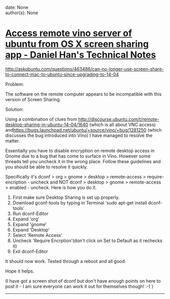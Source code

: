 
date: None  
author(s): None  

# [Access remote vino server of ubuntu from OS X screen sharing app - Daniel Han's Technical Notes](https://sites.google.com/site/xiangyangsite/home/technical-tips/os-x-tips/access-remote-vino-server-on-ubuntu-from-os-x-screen-sharing-app)

http://askubuntu.com/questions/463486/can-no-longer-use-screen-share-to-connect-mac-to-ubuntu-since-upgrading-to-14-04

  


Problem:

The software on the remote computer appears to be incompatible with this version of Screen Sharing. 

Solution:  


Using a combination of clues from <http://discourse.ubuntu.com/t/remote-desktop-sharing-in-ubuntu-14-04/1640> (which is all about VNC access) and<https://bugs.launchpad.net/ubuntu/+source/vino/+bug/1281250> (which discusses the bug introduced into Vino) I have managed to resolve the matter.

Essentially you have to disable encryption on remote desktop access in Gnome due to a bug that has come to surface in Vino. However some threads tell you uncheck it in the wrong place. Follow these guidelines and you should be able to resolve it quickly.

Specifically it's dconf > org > gnome > desktop > remote-access > require-encription - uncheck and NOT dconf > desktop > gnome > remote-access > enabled - uncheck. Here is how you do it.

  1. First make sure Desktop Sharing is set up properly.
  2. Download gconf-tools by typing in Terminal 'sudo apt-get install dconf-tools'
  3. Run dconf-Editor
  4. Expand 'org'
  5. Expand 'gnome'
  6. Expand 'Desktop'
  7. Select 'Remote Access'
  8. Uncheck 'Require Encrption'(don't click on Set to Default as it rechecks it)
  9. Exit dconf-Editor



It should now work. Tested through a reboot and all good.

Hope it helps.

(I have got a screen shot of dconf but don't have enough points on here to post it - I am sure everyone can work it out for themselves though! :-) )  
  
---

